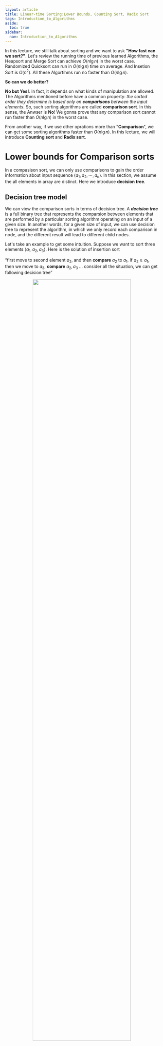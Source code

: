 ```yaml
---
layout: article
title: Linear-time Sorting:Lower Bounds, Counting Sort, Radix Sort
tags: Introduction_to_Algorithms
aside:
  toc: true
sidebar:
  nav: Introduction_to_Algorithms
---
```


In this lecture, we still talk about sorting and we want to ask <b>"How fast can we sort?"</b>. Let's review the running time of previous learned Algorithms, the Heapsort and Merge Sort can achieve ${ O(n \lg n) }$ in the worst case. Randomized Quicksort can run in ${ O(n \lg n) }$ time on average. And Insetion Sort is ${ O(n^2) }$. All these Algortihms run no faster than ${ O(n \lg n) }$. 

<b>So can we do better?</b>

<!--more-->

<b>No but Yes!</b>. In fact, it depends on what kinds of manipulation are allowed. The Algorithms mentioned before have a common property: <i>the sorted order they determine is based only on <b>comparisons</b> between the input elements</i>. So, such sorting algorithms are called <b>comparison sort</b>. In this sense, the Anwser is <b>No</b>! We gonna prove that any comparison sort cannot run faster than ${ O(n \lg n) }$ in the worst case. 

From another way, if we use other oprations more than "<b>Comparison</b>", we can get some sorting algorithms faster than ${ O(n \lg n) }$. In this lecture, we will introduce <b>Counting sort</b> and <b>Radix sort</b>.

# Lower bounds for Comparison sorts

In a compasison sort, we can only use comparisons to gain the order information about input sequence ${ \left< a_1,a_2,\cdots, a_n \right> }$. In this section, we assume the all elements in array are distinct. Here we introduce <b>decision tree</b>. 

## Decision tree model

We can view the comparison sorts in terms of decision tree. A <b><i>decision tree</i></b> is a full binary tree that represents the comparsion between elements that are performed by a particular sorting algorithm operating on an input of a given size. In another words, for a given size of input, we can use decision tree to represent the algorithm, in which we only record each comparison in node, and the different result will lead to different child nodes. 

Let's take an example to get some intuition. Suppose we want to sort three elements ${ \left< a_1, a_2, a_3\right> }$. Here is the solution of insertion sort

<q>first move to second element ${ a_2 }$, and then <b>compare</b> ${a_2}$ to ${ a_1 }$. If ${ a_2 \geq a_1 }$, then we move to ${ a_3 }$, <b>compare</b> ${ a_2, a_3 }$ ... consider all the situation, we can get following decision tree</q>

<p align="center">
    <img src="/post_image/Introduction_to_Algorithm/Lec_5
/Decision_tree_three.png" width="80%">
</p>

__The decision tree for insertion sort operating on three elements.__

### Definition of Decision tree

In general, for a given list ${ \left< a_1,a_2,\cdots, a_n \right> }$

* Each internal node (non-leaf node) has a lable "${ i:j }$", ${ i, j \in \{ 1,2,\cdots, n \} }$, which means we compare ${ a_i , a_j }$

* Left subtree gives the subsequent comparisons if ${ a_i \leq a_j }$

* Right subtree gives the subsequent comparisons if ${ a_i > a_j }$

* Each leaf node gives a permutation ${ \left< \pi(1), \pi(2), \cdots, \pi(n) \right> }$ such that ${  a_{\pi(1)} \leq a_{\pi(2)} < \cdots <  a_{\pi(n)} }$

### Decision tree model comparison sorts

* One tree for each input size ${ n }$

* View algorithms as splitting whenever it makes a comparision. 

* Tree lists comparisons along all posible instruction traces.

The number of leaves is ${ n! }$, which is all the possible permutation of ${ n }$ elements.

## Lower bounds

* The runing time of one certain case raltes to the number of comparision, which equals to the length of the path from root to the leaf.

* The worst-case runing time is the height of the tree.

<b>Theorem</b> Any comparison sort algorithm requires ${ \Omega(n \lg n)  }$ comparisons in the worst case.

Proof. The number of leaves is at least ${ n! }$. We denote the tree of the tree as ${ h }$. So, we have to guarantee

<center>$$
\begin{equation}
\begin{aligned}
2^h &\geq n! \\
h &\geq \lg (n!) &\text{(since the lg function is monotonically increasing)} \\
h & = \Omega(n \lg n) &\text{(Stirling's formula)} \\
\end{aligned}
\end{equation}
$$</center>

<b>Corollary</b> Heapsort and merge sort are asymptotically optimal comparison sorts.

Proof. It's easy to check from above Theorem.

### Randomized algorithm

The above conclusions apply to "Deterministic algorithms" (like Heapsort, Insertion sort). What a Deterministic algorithm does is completely determine at each step! But, for a randomized algorithm, it will depend on some Randomized factors. Reviewing the ["Definition of Decision Tree"](#definition-of-decision-tree), we assume only one tree for each input size ${ n }$. Therefore, for randomized algortihms, we actually get a series of trees (the probability distribution of trees). But the lower bound is still applies to it, though. Because, no matter what tree we get, the above conclusion applies to every tree. 

# Counting sort

<b>Counting sort</b> assumes that each of the ${ n }$ input elements ${ A[i] \in \{0,2, \cdots , k \} }$. The idea of <b>Counting sort</b> is counting how many elements less than each element ${ x }$, and determining the postion of ${ x }$. Like there are ${ 17 }$ elements less than ${ x }$, ${ x }$ will be put on the ${ 18^{\text{th}} }$ position in output array. 

In the pseudocode of Counting sort, we use ${ A[1..n] }$ to represent input array, ${ B[1..n] }$ to denote output array, and ${ C[1..k] }$ as temporary auxiliary storage.

{% highlight pseudocode linenos %}
COUNTING-SORT(A,B,K)
let C[0..k] be a new array
for i = 0 to k
    C[i] = 0
for j = 1 to n
    C[A[j]] =  C[A[j]] + 1 // C[i] now counts the number i in array A.
for i = 1 to k
    C[i] = C[i] + C[i-1] // C[i] now stores the number of elements which are not greater than i. 
for j = n downto 1
    B[C[A[j]]] = A[j] //Input A[j] to B, its position is determined by C[A[j]]
    C[A[j]] = C[A[j]] - 1 // Because element A[j] has been put into B, and the conuting number minus 1.
{% endhighlight %}

For second loop, we use the ${ i^{\text{th}} }$ postion of ${ C }$ to count the number of elements which equals to ${ i }$, that is ${ C[i] = \vert \{e = i, e  \in A[1..n]\}\vert }$. For third loop, array ${ C[i] }$ holds the number less than or equal to ${ i }$, ${ C[i] = \vert \{e \leq  i, e  \in A[1..n]\}\vert   }$ which also represents the last position of element that equals to ${ i }$. The last loop puts all the elements of ${ A }$ to correct position. We iterate ${ A }$ from the end, each time when we pick up ${ A[j] }$, we can get the position from ${ C[A[j]] }$ and update ${ C[i] }$. 

From the pseudocode, we can easily get the runing time of Algorithm is ${ \Theta(k+n) }$. If ${ k = O(n) }$, we will get a linear algorithm. 

## Stability of Counting Sort

An important property of counting sort is that it is <b>stable</b>: numbers with the same value appear in the <b>output array</b> in the <b>same order</b> as they do in the <b>input array</b>. Because COUNTING-SORT iterates array ${ A }$ in reverse order, and in each time places the elements with same value from back to front. So, these elements with same value keep the origin order.

Counting sort’s stability is important, because counting sort is often used as a subroutine in [<b>radix sort</b>](#radix-sort).

## Stability of Comparison Sorts

Let's talking about the stability of these Comparison Sorts. 

<b>1. Insertion Sort</b>

Consider two elements with index ${ i,j }$ and ${ i < j }$ have same value. Insertion sort scan the array from first element to the end. When we iterate at ${ j^{\text{th}} }$ postion, element ${ i }$ will first be arranged in an appropriate postion such that the first ${ j-1 }$ elements have been sorted. In each loop, we will scan the array from current postion in reverse order. And, we will push the elements before ${ j^{\text{th}} }$ postion to next, when its value is greater than ${ A[j] }$. So, when compare ${ A[i],A[j] }$, move will not happen due to their same value. That means, Insertion Sort keeps the same order with origin array. 

<b>2. Merge Sort</b>

Consider two elements with index ${ i,j }$ and ${ i < j }$ have same value. No matter when Merge Sort merges subarray with ${ A[i] }$ and subarray with ${ A[j] }$, subarray with ${ A[i] }$ will become the left array and subarray with ${ A[j] }$ will become the right array. In Merge arrays in each time, but for the situation that two elements have same value, Merge Sort will choose the left one. Therefore, Merge Sort is also <b>stable</b>!

<b>3. HeapSort</b>

It's not a stable sort. We can give an example ${ A = \left< 2, 1a, 1b\right> }$. Here we use ${ a,b }$ to denote the order of these two elements with value as ${ 1 }$. First time, heapsort will pick up ${ 2 }$ to the end. At that time, ${ [1a, 1b] }$ still maintain the heap property, so heapsort will exchange the first element ${ 1a }$ to ${ 1b }$. In the end, we get ${ 1b, 1a, 2 }$.

<b>4. QuickSort</b> 

It's not a stable sort. We can give an example ${ A = \left<1a, 1b, 2\right> }$. First, we choose ${ 1a }$ as pivot, so we will partition the array, so we get ${ 1b, 1a, 2 }$. In the end, we will find the output array is not the same order with origin one.

# Radix sort

Radix sort is the algorithm used by the card-sorting machines. For decimal digits, each column uses only 10 places. A ${ d }$-digit number would then occupy a field of d columns. Since the card sorter can look at only one column at a time, the problem of sorting n cards on a d-digit number requires a sorting algorithm.

Intuitively, you might sort numbers on their <b>most significant digit</b>, put the cards with same value into a bin. Then we sort each of the resulting bins recursively. Unfortunately, since the cards in 9 of the 10 bins must be put aside to sort each of the bins, this procedure generates many intermediate piles of cards that you would have to keep track of. With the number of digit growing up, we need more and more bins. That's a horrible thing.

Counterintuitively, we need sorted from the least significant digit first! But here we must use a kind of <b>Stable</b> Sorting Algorithms.

## Correctness

We induct on the digit position ${ t }$. Assume that the ${ t-1 }$ digits beyond ${ t }$ have sorted. Now, we sort the ${ t }$ digit. There are two cases

1. If two elements have same ${ t^{\text{th}} }$ digit. By the <b>Stability</b> we know they keep in the same order. So, they are in sorted order by induction hypothesis.

2. If the two elements have differential ${ t^{\text{th}} }$ digit. Due to the correctness of Sorting Algorithms, we will sort them in right order. 

Hence, we prove the correctness.

## Runing time 

For each round, we use Counting Sort, which takes ${ O(n+k) }$ in each digit. Suppose we have ${ n }$ integers with ${ b }$ bits long (range from ${ 0 }$ to ${ 2^b -1  }$). But, here we don't have to use split these numbers as digits. We try to find out the best way. So, we split these binary integer into ${ b/r }$ "digits" each ${ r }$ bits long(${ k = 2^r }$). So, the number of rounds is ${ b/r }$. Hence, we can get the runing time ${ T(n) }$

<center>$$
\begin{equation}
\begin{aligned}
T(n) &= O\left(\frac{b}{r}\cdot (n+k)\right) \\
&=O\left(\frac{b}{r}\cdot (n+2^r)\right)
\end{aligned}
\end{equation}
$$</center>

Choose ${ r }$ to minimize ${ T(n) }$, we can denote ${ f(r) = \frac{b}{r}\cdot (n+2^r) }$. In this function, ${ \frac{b}{r}\cdot n }$ wants ${ r }$ big and ${ \frac{b}{r}\cdot 2^r }$ wants ${ r }$ small, in which ${ 2^r }$ dominates this formula. So, we don't want ${ 2^r \gg n }$, that implies we can choose ${ r }$ subject to ${ n =  2^r \Rightarrow r = \lg n}$. Therefore, ${ T(n) = O(bn/ \lg n) }$. 
